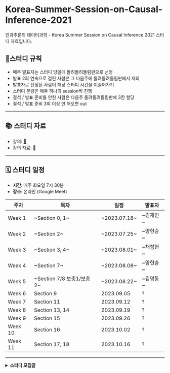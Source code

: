 # Korea-Summer-Session-on-Causal-Inference-2021
인과추론의 데이터과학 - Korea Summer Session on Causal Inference 2021 스터디 자료입니다.

## 📍스터디 규칙
- 매주 발표자는 스터디 당일에 돌려돌려돌림판으로 선정
- 발표 2회 연속으로 걸린 사람은 그 다음주에 돌려돌려돌림판에서 제외
- 발표자로 선정된 사람이 해당 스터디 시간을 이끌어가기
- 스터디 분량은 매주 하나의 session씩 진행
- 결석 / 발표 준비를 안한 사람은 다음주 돌려돌려돌림판에 3칸 할당
- 결석 / 발표 준비 3회 이상 안 해오면 out
---

## 📚 스터디 자료
- 강의: [🔗](https://www.youtube.com/playlist?list=PLKKkeayRo4PWyV8Gr-RcbWcis26ltIyMN)
- 강의 자료: [🔗](https://sites.google.com/view/causal-inference2021/lecture-materials?authuser=0)
---

## 🗓 스터디 일정

- **시간**: 매주 화요일 7시 30분
- **장소**: 온라인 (Google Meet)

|주차    | 목차             | 일정           | 발표자   |
|------|----------------|--------------|-------|
|Week 1| ~Section 0, 1~ | ~2023.07.18~ | ~김재인~ |
|Week 2| ~Section 2~    | ~2023.07.25~ | ~양현승~ |
|Week 3| ~Section 3, 4~ | ~2023.08.01~ | ~채정현~ |
|Week 4| ~Section 7~ | ~2023.08.08~ | ~양현승~ |
|Week 5| ~Section 7/8 보충1/보충2~ | ~2023.08.22~ | ~김영동~ |
|Week 6| Section 9      | 2023.09.05   | ?     |
|Week 7| Section 11      | 2023.09.12   | ?     |
|Week 8| Section 13, 14      | 2023.09.19   | ?     |
|Week 9| Section 15      | 2023.09.26   | ?     |
|Week 10| Section 16     | 2023.10.02   | ?     |
|Week 11| Section 17, 18      | 2023.10.16   | ?     |

---

<details>
  <summary> <b>스터디 모집글</b></summary>
  <div markdown="1">

안녕하세요! AI_연구 채널의 김정희입니다:meow_coffee:***<인과 추론의 데이터과학>*** 강의 같이 완주하실분 있으실까요?!

⏱ **스터디 기간**
- 8주 (7월 3일 ~ 8월 26일) 매주 2시간씩
- 구체적인 요일 & 시간은 같이 정해볼 생각이에요!

📁 **스터디 방법**
- [<인과 추론의 데이터과학>](https://www.youtube.com/watch?v=3JUlFC1LuIk&list=PLKKkeayRo4PWyV8Gr-RcbWcis26ltIyMN) 강의(총 44강)를 매주 하나의 session씩 듣고 발표
- 발표자는 스터디 당일 랜덤으로 선정하기 때문에 모든 인원이 매주 발표 준비를 해와야합니다.

**🖇️ 스터디 내용 (변경될 수 있음)**

1. *인과 추론의 다양한 접근법 / 프레임 워크 / 인과적 사고방식*
2. *인과 추론을 위한 연구 디자인 / 인과 추론의 정석 / 준실험*
3. *무작위 통제실험 연구 사례 / 준실험 연구 사례*
4. *인과 그래프 / 인과 그래프에서의 변수 통제 방법 / 인과 추론 전략*
5. *도구 변수 / 도구 변수 활용 사례*
6. *인과추론에서의 머신러닝 활용 / 인과 추론 기반의 예측 모델링 평가*
7. *머신러닝의 해석 가능성과 인과추론 / 인과 추론을 위한 머신러닝 모델*
8. *인과적 의사결정 / 처방적 분석 / 구조적 인과모형 / 데이터 기반의 인과 관계 발견*

💡**스터디 방식** : 온라인 또는 오프라인 (협의)

👥  **모집 인원** : 최대 5명(선착순)

👀 **신청 방법** : 저에게 DM 또는 댓글 남겨주세요!

</details>
